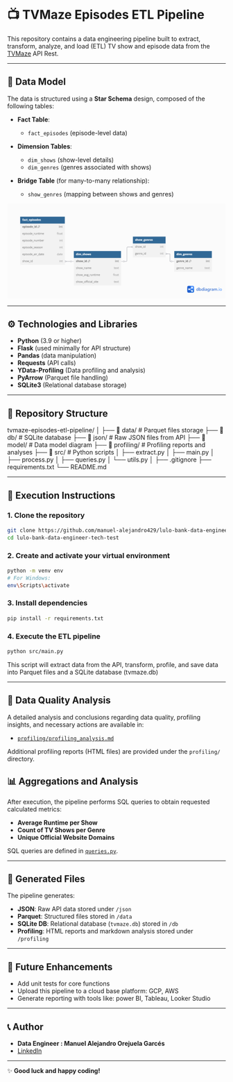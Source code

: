 # 📺 TVMaze Episodes ETL Pipeline

This repository contains a data engineering pipeline built to extract, transform, analyze, and load (ETL) TV show and episode data from the [TVMaze](https://www.tvmaze.com/api) API Rest.

---

## 🧱 **Data Model**

The data is structured using a **Star Schema** design, composed of the following tables:

- **Fact Table**: 
  - `fact_episodes` (episode-level data)

- **Dimension Tables**:
  - `dim_shows` (show-level details)
  - `dim_genres` (genres associated with shows)

- **Bridge Table** (for many-to-many relationship):
  - `show_genres` (mapping between shows and genres)

![SQLite Data Model](model/tvmaze%20SQLite%20Data%20Model.png)

---

## ⚙️ **Technologies and Libraries**

- **Python** (3.9 or higher)
- **Flask** (used minimally for API structure)
- **Pandas** (data manipulation)
- **Requests** (API calls)
- **YData-Profiling** (Data profiling and analysis)
- **PyArrow** (Parquet file handling)
- **SQLite3** (Relational database storage)

---

## 📂 **Repository Structure**

tvmaze-episodes-etl-pipeline/ │ ├── 📂 data/ # Parquet files storage ├── 📂 db/ # SQLite database ├── 📂 json/ # Raw JSON files from API ├── 📂 model/ # Data model diagram ├── 📂 profiling/ # Profiling reports and analyses ├── 📂 src/ # Python scripts │ ├── extract.py │ ├── main.py │ ├── process.py │ ├── queries.py │ └── utils.py │ ├── .gitignore ├── requirements.txt └── README.md

---

## 🧪 **Execution Instructions**

### 1. Clone the repository

```bash
git clone https://github.com/manuel-alejandro429/lulo-bank-data-engineer-tech-test.git
cd lulo-bank-data-engineer-tech-test
```

### 2. Create and activate your virtual environment
```bash
python -m venv env
# For Windows:
env\Scripts\activate
```

### 3. Install dependencies
```bash
pip install -r requirements.txt
```
### 4. Execute the ETL pipeline
```bash
python src/main.py
```
This script will extract data from the API, transform, profile, and save data into Parquet files and a SQLite database (tvmaze.db)

---

## 🔎 **Data Quality Analysis**

A detailed analysis and conclusions regarding data quality, profiling insights, and necessary actions are available in:

- [`profiling/profiling_analysis.md`](profiling/profiling_analysis.md)

Additional profiling reports (HTML files) are provided under the `profiling/` directory.


## 📊 **Aggregations and Analysis**

After execution, the pipeline performs SQL queries to obtain requested calculated metrics:

- **Average Runtime per Show**
- **Count of TV Shows per Genre**
- **Unique Official Website Domains**

SQL queries are defined in [`queries.py`](src/queries.py).

---

## 📁 **Generated Files**

The pipeline generates:

- **JSON**: Raw API data stored under `/json`
- **Parquet**: Structured files stored in `/data`
- **SQLite DB**: Relational database (`tvmaze.db`) stored in `/db`
- **Profiling**: HTML reports and markdown analysis stored under `/profiling`

---

## 🚧 **Future Enhancements**

- Add unit tests for core functions
- Upload this pipeline to a cloud base platform: GCP, AWS
- Generate reporting with tools like: power BI, Tableau, Looker Studio


---

## 📞 **Author**

- **Data Engineer : Manuel Alejandro Orejuela Garcés**
- [LinkedIn](https://www.linkedin.com/in/manuel-alejandro-orejuela-garc%C3%A9s-05bb2817a/)  

---

✨ **Good luck and happy coding!**



